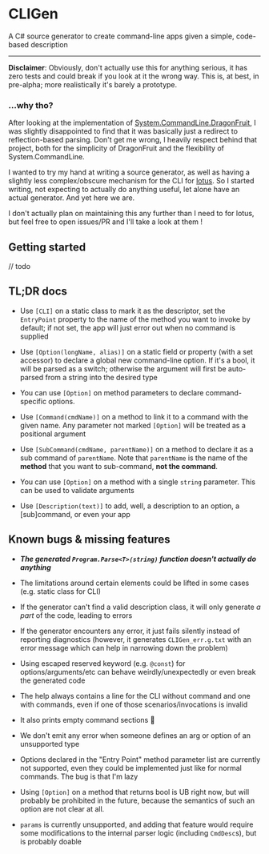 # CLIGen

A C# source generator to create command-line apps given a simple, code-based description

---

**Disclaimer**: Obviously, don't actually use this for anything serious, it has zero tests and could break if you look at it the wrong way. This is, at best, in pre-alpha; more realistically it's barely a prototype.

### ...why tho?

After looking at the implementation of [System.CommandLine.DragonFruit](https://github.com/dotnet/command-line-api/blob/main/docs/DragonFruit-overview.md), I was slightly disappointed to find that it was basically just a redirect to reflection-based parsing. Don't get me wrong, I heavily respect behind that project, both for the simplicity of DragonFruit and the flexibility of System.CommandLine.

I wanted to try my hand at writing a source generator, as well as having a slightly less complex/obscure mechanism for the CLI for [lotus](https://github.com/Blokyk/Parsex). So I started writing, not expecting to actually do anything useful, let alone have an actual generator. And yet here we are.

I don't actually plan on maintaining this any further than I need to for lotus, but feel free to open issues/PR and I'll take a look at them !

## Getting started

// todo

## TL;DR docs

- Use `[CLI]` on a static class to mark it as the descriptor, set the `EntryPoint` property to the name of the method you want to invoke by default; if not set, the app will just error out when no command is supplied

- Use `[Option(longName, alias)]` on a static field or property (with a set accessor) to declare a global new command-line option. If it's a bool, it will be parsed as a switch; otherwise the argument will first be auto-parsed from a string into the desired type

- You can use `[Option]` on method parameters to declare command-specific options.

- Use `[Command(cmdName)]` on a method to link it to a command with the given name. Any parameter not marked `[Option]` will be treated as a positional argument

- Use `[SubCommand(cmdName, parentName)]` on a method to declare it as a sub command of `parentName`. Note that `parentName` is the name of the **method** that you want to sub-command, **not the command**. 

- You can use `[Option]` on a method with a single `string` parameter. This can be used to validate arguments

- Use `[Description(text)]` to add, well, a description to an option, a [sub]command, or even your app

## Known bugs & missing features

- ***The generated `Program.Parse<T>(string)` function doesn't actually do anything***

- The limitations around certain elements could be lifted in some cases (e.g. static class for CLI)

- If the generator can't find a valid description class, it will only generate *a part* of the code, leading to errors

- If the generator encounters any error, it just fails silently instead of reporting diagnostics (however, it generates `CLIGen_err.g.txt` with an error message which can help in narrowing down the problem)

- Using escaped reserved keyword (e.g. `@const`) for options/arguments/etc can behave weirdly/unexpectedly or even break the generated code

- The help always contains a line for the CLI without command and one with commands, even if one of those scenarios/invocations is invalid

- It also prints empty command sections :shrug:

- We don't emit any error when someone defines an arg or option of an unsupported type

- Options declared in the "Entry Point" method parameter list are currently not supported, even they could be implemented just like for normal commands. The bug is that I'm lazy

- Using `[Option]` on a method that returns bool is UB right now, but will probably be prohibited in the future, because the semantics of such an option are not clear at all.

- `params` is currently unsupported, and adding that feature would require some modifications to the internal parser logic (including `CmdDesc`s), but is probably doable
